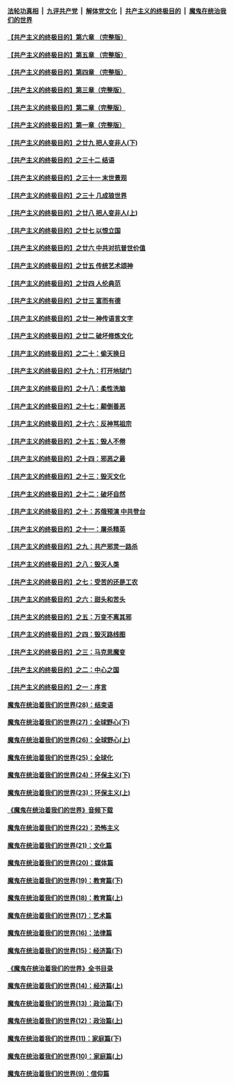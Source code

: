 

####  [法轮功真相](../../../../basic/blob/master/README.md?t=04091201) &nbsp;|&nbsp; [九评共产党](../../../../9ping.md/blob/master/README.md?t=04091201) &nbsp;|&nbsp; [解体党文化](../../../../jtdwh.md/blob/master/README.md?t=04091201)  &nbsp;|&nbsp; [共产主义的终极目的](../../../../gczydzjmd.md/blob/master/README.md?t=04091201) &nbsp;|&nbsp; [魔鬼在统治我们的世界](../../../../mgztzwmdsj.md/blob/master/README.md?t=04091201) 

#### [【共产主义的终极目的】第六章 （完整版）](../pages/nsc422/n11428913.md?t=04091201) 

#### [【共产主义的终极目的】第五章 （完整版）](../pages/nsc422/n11428912.md?t=04091201) 

#### [【共产主义的终极目的】第四章 （完整版）](../pages/nsc422/n11428907.md?t=04091201) 

#### [【共产主义的终极目的】第三章（完整版）](../pages/nsc422/n11428848.md?t=04091201) 

#### [【共产主义的终极目的】第二章（完整版）](../pages/nsc422/n11428831.md?t=04091201) 

#### [【共产主义的终极目的】第一章（完整版）](../pages/nsc422/n11417651.md?t=04091201) 

#### [【共产主义的终极目的】之廿九 把人变非人(下)](../pages/nsc422/n11344140.md?t=04091201) 

#### [【共产主义的终极目的】之三十二 结语](../pages/nsc422/n11360535.md?t=04091201) 

#### [【共产主义的终极目的】之三十一 末世景观](../pages/nsc422/n11351129.md?t=04091201) 

#### [【共产主义的终极目的】之三十 几成狼世界](../pages/nsc422/n11348280.md?t=04091201) 

#### [【共产主义的终极目的】之廿八 把人变非人(上)](../pages/nsc422/n11340492.md?t=04091201) 

#### [【共产主义的终极目的】之廿七 以恨立国](../pages/nsc422/n11336944.md?t=04091201) 

#### [【共产主义的终极目的】之廿六 中共对抗普世价值](../pages/nsc422/n11324785.md?t=04091201) 

#### [【共产主义的终极目的】之廿五 传统艺术颂神](../pages/nsc422/n11296396.md?t=04091201) 

#### [【共产主义的终极目的】之廿四 人伦典范](../pages/nsc422/n11296397.md?t=04091201) 

#### [【共产主义的终极目的】之廿三 富而有德](../pages/nsc422/n11283598.md?t=04091201) 

#### [【共产主义的终极目的】之廿一 神传语言文字](../pages/nsc422/n11263265.md?t=04091201) 

#### [【共产主义的终极目的】之廿二 破坏修炼文化](../pages/nsc422/n11245728.md?t=04091201) 

#### [【共产主义的终极目的】之二十：偷天换日](../pages/nsc422/n11238846.md?t=04091201) 

#### [【共产主义的终极目的】之十九：打开地狱门](../pages/nsc422/n11206376.md?t=04091201) 

#### [【共产主义的终极目的】之十八：柔性洗脑](../pages/nsc422/n11199994.md?t=04091201) 

#### [【共产主义的终极目的】之十七：颠倒善恶](../pages/nsc422/n11179782.md?t=04091201) 

#### [【共产主义的终极目的】之十六：反神骂祖宗](../pages/nsc422/n11166798.md?t=04091201) 

#### [【共产主义的终极目的】之十五：毁人不倦](../pages/nsc422/n11166792.md?t=04091201) 

#### [【共产主义的终极目的】之十四：邪恶之最](../pages/nsc422/n11150249.md?t=04091201) 

#### [【共产主义的终极目的】之十三：毁灭文化](../pages/nsc422/n11135227.md?t=04091201) 

#### [【共产主义的终极目的】之十二：破坏自然](../pages/nsc422/n11135214.md?t=04091201) 

#### [【共产主义的终极目的】之十：苏俄预演 中共登台](../pages/nsc422/n11118424.md?t=04091201) 

#### [【共产主义的终极目的】之十一：屠杀精英](../pages/nsc422/n11118442.md?t=04091201) 

#### [【共产主义的终极目的】之九：共产邪灵一路杀](../pages/nsc422/n11114139.md?t=04091201) 

#### [【共产主义的终极目的】之八：毁灭人类](../pages/nsc422/n11108503.md?t=04091201) 

#### [【共产主义的终极目的】之七：受苦的还是工农](../pages/nsc422/n11101809.md?t=04091201) 

#### [【共产主义的终极目的】之六：甜头和苦头](../pages/nsc422/n11096971.md?t=04091201) 

#### [【共产主义的终极目的】之五：万变不离其邪](../pages/nsc422/n11091285.md?t=04091201) 

#### [【共产主义的终极目的】之四：毁灭路线图](../pages/nsc422/n11086284.md?t=04091201) 

#### [【共产主义的终极目的】之三：马克思魔变](../pages/nsc422/n11061941.md?t=04091201) 

#### [【共产主义的终极目的】之二：中心之国](../pages/nsc422/n11047728.md?t=04091201) 

#### [【共产主义的终极目的】之一：序言](../pages/nsc422/n11086077.md?t=04091201) 

#### [魔鬼在统治着我们的世界(28)：结束语](../pages/nsc422/n10936246.md?t=04091201) 

#### [魔鬼在统治着我们的世界(27)：全球野心(下)](../pages/nsc422/n10928319.md?t=04091201) 

#### [魔鬼在统治着我们的世界(26)：全球野心(上)](../pages/nsc422/n10900318.md?t=04091201) 

#### [魔鬼在统治着我们的世界(25)：全球化](../pages/nsc422/n10788205.md?t=04091201) 

#### [魔鬼在统治着我们的世界(24)：环保主义(下)](../pages/nsc422/n10695307.md?t=04091201) 

#### [魔鬼在统治着我们的世界(23)：环保主义(上)](../pages/nsc422/n10688613.md?t=04091201) 

#### [《魔鬼在统治着我们的世界》音频下载](../pages/nsc422/n10635553.md?t=04091201) 

#### [魔鬼在统治着我们的世界(22)：恐怖主义](../pages/nsc422/n10614727.md?t=04091201) 

#### [魔鬼在统治着我们的世界(21)：文化篇](../pages/nsc422/n10597706.md?t=04091201) 

#### [魔鬼在统治着我们的世界(20)：媒体篇](../pages/nsc422/n10586579.md?t=04091201) 

#### [魔鬼在统治着我们的世界(19)：教育篇(下)](../pages/nsc422/n10564808.md?t=04091201) 

#### [魔鬼在统治着我们的世界(18)：教育篇(上)](../pages/nsc422/n10526970.md?t=04091201) 

#### [魔鬼在统治着我们的世界(17)：艺术篇](../pages/nsc422/n10499093.md?t=04091201) 

#### [魔鬼在统治着我们的世界(16)：法律篇](../pages/nsc422/n10485969.md?t=04091201) 

#### [魔鬼在统治着我们的世界(15)：经济篇(下)](../pages/nsc422/n10469975.md?t=04091201) 

#### [《魔鬼在统治着我们的世界》全书目录](../pages/nsc422/n10464261.md?t=04091201) 

#### [魔鬼在统治着我们的世界(14)：经济篇(上)](../pages/nsc422/n10457370.md?t=04091201) 

#### [魔鬼在统治着我们的世界(13)：政治篇(下)](../pages/nsc422/n10448270.md?t=04091201) 

#### [魔鬼在统治着我们的世界(12)：政治篇(上)](../pages/nsc422/n10444576.md?t=04091201) 

#### [魔鬼在统治着我们的世界(11)：家庭篇(下)](../pages/nsc422/n10440961.md?t=04091201) 

#### [魔鬼在统治着我们的世界(10)：家庭篇(上)](../pages/nsc422/n10435448.md?t=04091201) 

#### [魔鬼在统治着我们的世界(9)：信仰篇](../pages/nsc422/n10432159.md?t=04091201) 

